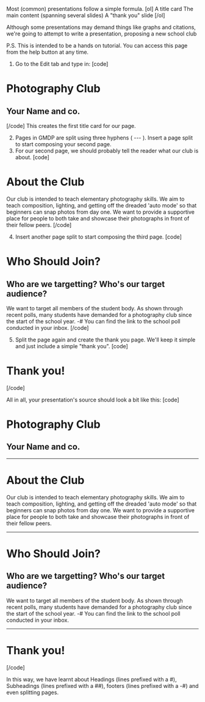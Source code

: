 Most (common) presentations follow a simple formula.
[ol]
A title card
The main content (spanning several slides)
A "thank you" slide
[/ol]

Although some presentations may demand things like graphs and citations, we're going to attempt to write a presentation, proposing a new school club

P.S. This is intended to be a hands on tutorial. You can access this page from the help button at any time.

1. Go to the Edit tab and type in:
[code]
# Photography Club
## Your Name and co.
[/code]
This creates the first title card for our page.

2. Pages in GMDP are split using three hyphens ( --- ). Insert a page split to start composing your second page.
3. For our second page, we should probably tell the reader what our club is about.
[code]    
# About the Club
Our club is intended to teach elementary photography skills. We aim to teach composition, lighting, and getting off the dreaded 'auto mode' so that beginners can snap photos from day one. 
We want to provide a supportive place for people to both take and showcase their photographs in front of their fellow peers. 
[/code]

4. Insert another page split to start composing the third page.
[code]
# Who Should Join?
## Who are we targetting? Who's our target audience?
We want to target all members of the student body. As shown through recent polls, many students have demanded for a photography club since the start of the school year.
-# You can find the link to the school poll conducted in your inbox.
[/code]

5. Split the page again and create the thank you page. We'll keep it simple and just include a simple "thank you".
[code]
# Thank you!
[/code]

All in all, your presentation's source should look a bit like this:
[code]
# Photography Club
## Your Name and co.

---

# About the Club
Our club is intended to teach elementary photography skills. We aim to teach composition, lighting, and getting off the dreaded 'auto mode' so that beginners can snap photos from day one. 
We want to provide a supportive place for people to both take and showcase their photographs in front of their fellow peers. 

---

# Who Should Join?
## Who are we targetting? Who's our target audience?
We want to target all members of the student body. As shown through recent polls, many students have demanded for a photography club since the start of the school year.
-# You can find the link to the school poll conducted in your inbox.

---

# Thank you!
[/code]

In this way, we have learnt about Headings (lines prefixed with a #), Subheadings (lines prefixed with a ##), footers (lines prefixed with a -#) and even splitting pages.
